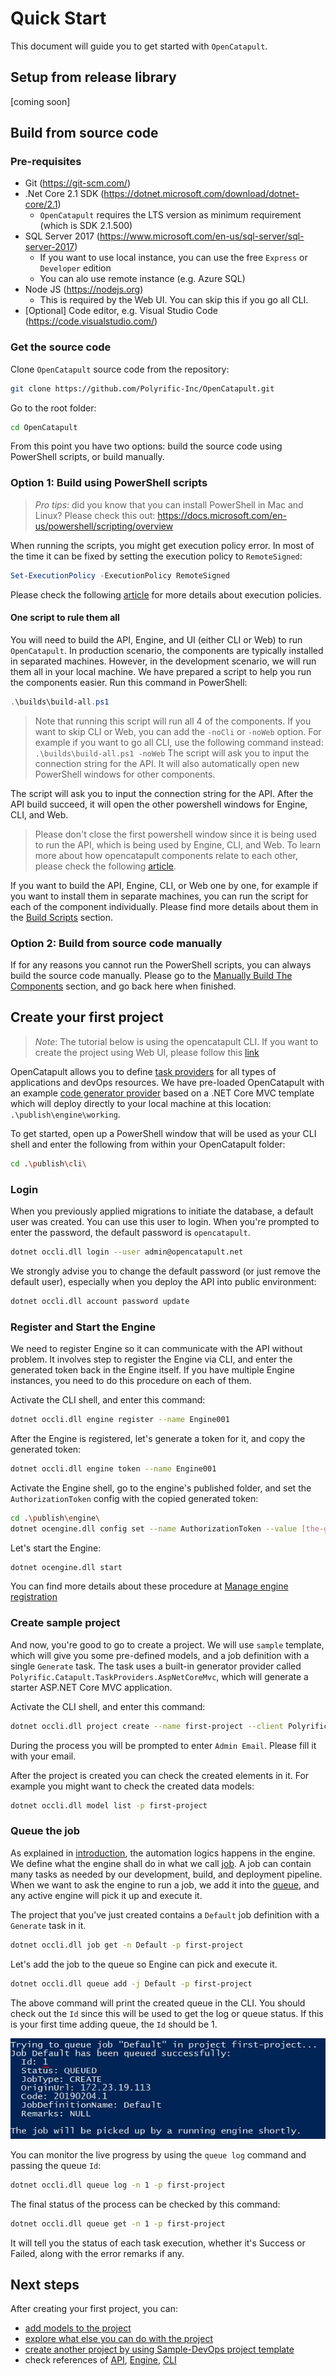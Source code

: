 # Quick Start

This document will guide you to get started with `OpenCatapult`.

## Setup from release library

[coming soon]

## Build from source code

### Pre-requisites

- Git (https://git-scm.com/)
- .Net Core 2.1 SDK (https://dotnet.microsoft.com/download/dotnet-core/2.1)
  - `OpenCatapult` requires the LTS version as minimum requirement (which is SDK 2.1.500)
- SQL Server 2017 (https://www.microsoft.com/en-us/sql-server/sql-server-2017)
  - If you want to use local instance, you can use the free `Express` or `Developer` edition
  - You can alo use remote instance (e.g. Azure SQL)
- Node JS (https://nodejs.org)
  - This is required by the Web UI. You can skip this if you go all CLI.
- [Optional] Code editor, e.g. Visual Studio Code (https://code.visualstudio.com/)

### Get the source code

Clone `OpenCatapult` source code from the repository:

```sh
git clone https://github.com/Polyrific-Inc/OpenCatapult.git
```

Go to the root folder:

```sh
cd OpenCatapult
```

From this point you have two options: build the source code using PowerShell scripts, or build manually.

### Option 1: Build using PowerShell scripts

> *Pro tips*: did you know that you can install PowerShell in Mac and Linux? Please check this out: <https://docs.microsoft.com/en-us/powershell/scripting/overview>

When running the scripts, you might get execution policy error. In most of the time it can be fixed by setting the execution policy to `RemoteSigned`:

```powershell
Set-ExecutionPolicy -ExecutionPolicy RemoteSigned
```

Please check the following [article](https://docs.microsoft.com/en-us/powershell/module/microsoft.powershell.core/about/about_execution_policies?view=powershell-6) for more details about execution policies.

#### One script to rule them all

You will need to build the API, Engine, and UI (either CLI or Web) to run `OpenCatapult`. In production scenario, the components are typically installed in separated machines. However, in the development scenario, we will run them all in your local machine. We have prepared a script to help you run the components easier. Run this command in PowerShell:

```powershell
.\builds\build-all.ps1
``` 

> Note that running this script will run all 4 of the components. If you want to skip CLI or Web, you can add the `-noCli` or `-noWeb` option. For example if you want to go all CLI, use the following command instead: `.\builds\build-all.ps1 -noWeb`
The script will ask you to input the connection string for the API. It will also automatically open new PowerShell windows for other components.

The script will ask you to input the connection string for the API. After the API build succeed, it will open the other powershell windows for Engine, CLI, and Web.

> Please don't close the first powershell window since it is being used to run the API, which is being used by Engine, CLI, and Web. To learn more about how opencatapult components relate to each other, please check the following [article](./intro.md#the-components).

If you want to build the API, Engine, CLI, or Web one by one, for example if you want to install them in separate machines, you can run the script for each of the component individually. Please find more details about them in the [Build Scripts](../dev-guides/build-scripts.md) section.


### Option 2: Build from source code manually

If for any reasons you cannot run the PowerShell scripts, you can always build the source code manually. Please go to the [Manually Build The Components](../dev-guides/manual-build.md) section, and go back here when finished.


## Create your first project

> *Note*: The tutorial below is using the opencatapult CLI. If you want to create the project using Web UI, please follow this [link](../user-guides/create-first-project-web.md)

OpenCatapult allows you to define [task providers](../task-providers/task-provider.md) for all types of applications and devOps resources. We have pre-loaded OpenCatapult with an example [code generator provider](../task-providers/generator-provider.md) based on a .NET Core MVC template which will deploy directly to your local machine at this location: `.\publish\engine\working`.

To get started, open up a PowerShell window that will be used as your CLI shell and enter the following from within your OpenCatapult folder:

```sh
cd .\publish\cli\
```

### Login

When you previously applied migrations to initiate the database, a default user was created. You can use this user to login. When you're prompted to enter the password, the default password is `opencatapult`.

```sh
dotnet occli.dll login --user admin@opencatapult.net
```

We strongly advise you to change the default password (or just remove the default user), especially when you deploy the API into public environment:

```sh
dotnet occli.dll account password update
```

### Register and Start the Engine

We need to register Engine so it can communicate with the API without problem. It involves step to register the Engine via CLI, and enter the generated token back in the Engine itself. If you have multiple Engine instances, you need to do this procedure on each of them.

Activate the CLI shell, and enter this command:

```sh
dotnet occli.dll engine register --name Engine001
```

After the Engine is registered, let's generate a token for it, and copy the generated token:

```sh
dotnet occli.dll engine token --name Engine001
```

Activate the Engine shell, go to the engine's published folder, and set the `AuthorizationToken` config with the copied generated token:

```sh
cd .\publish\engine\
dotnet ocengine.dll config set --name AuthorizationToken --value [the-generated-token]
```

Let's start the Engine:

```sh
dotnet ocengine.dll start
```

You can find more details about these procedure at [Manage engine registration](../user-guides/engine-registration.md)

### Create sample project

And now, you're good to go to create a project. We will use `sample` template, which will give you some pre-defined models, and a job definition with a single `Generate` task. The task uses a built-in generator provider called `Polyrific.Catapult.TaskProviders.AspNetCoreMvc`, which will generate a starter ASP.NET Core MVC application.

Activate the CLI shell, and enter this command:

```sh
dotnet occli.dll project create --name first-project --client Polyrific --template sample
```

During the process you will be prompted to enter `Admin Email`. Please fill it with your email.

After the project is created you can check the created elements in it. For example you might want to check the created data models:

```sh
dotnet occli.dll model list -p first-project
```

### Queue the job

As explained in [introduction](./intro.md#the-circle-of-magic), the automation logics happens in the engine. We define what the engine shall do in what we call [job](../user-guides/job-definitions.md). A job can contain many tasks as needed by our development, build, and deployment pipeline. When we want to ask the engine to run a job, we add it into the [queue](../user-guides/job-queues.md), and any active engine will pick it up and execute it.

The project that you've just created contains a `Default` job definition with a `Generate` task in it.

```sh
dotnet occli.dll job get -n Default -p first-project
```

Let's add the job to the queue so Engine can pick and execute it.

```sh
dotnet occli.dll queue add -j Default -p first-project
```

 The above command will print the created queue in the CLI. You should check out the `Id` since this will be used to get the log or queue status. If this is your first time adding queue, the `Id` should be 1.
 
![Queue add](../img/queue-add.JPG)

You can monitor the live progress by using the `queue log` command and passing the queue `Id`:

```sh
dotnet occli.dll queue log -n 1 -p first-project
```

The final status of the process can be checked by this command:

```sh
dotnet occli.dll queue get -n 1 -p first-project
```

It will tell you the status of each task execution, whether it's Success or Failed, along with the error remarks if any.

## Next steps

After creating your first project, you can:

- [add models to the project](../user-guides/data-models.md)
- [explore what else you can do with the project](../user-guides/user-guides.md)
- [create another project by using Sample-DevOps project template](../user-guides/sample-project.md)
- check references of [API](../api/api.md), [Engine](../engine/engine.md), [CLI](../cli/cli.md)